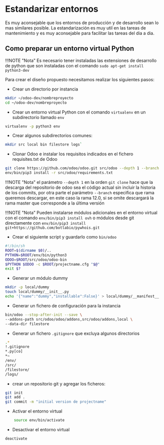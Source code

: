 # Estandarizar entornos

Es muy aconsejable que los entornos de producción y de desarrollo sean lo mas similares posible. La estandarización es muy util en las tareas de mantenimiento y es muy aconsejable para facilitar las tareas del dia a dia.

## Como preparar un entorno virtual Python

!!!NOTE "Nota"
    Es necesario tener instaladas las extensiones de desarrollo de python que son instaladas con el comando `sudo apt-get install python3-dev`

Para crear el diseño propuesto necesitamos realizar los siguientes pasos:

- Crear un directorio por instancia

```bash
mkdir ~/odoo-dev/nombreproyecto
cd ~/odoo-dev/nombreproyecto
```

- Crear un entorno virtual Python con el comando `virtualenv` en un subdirectorio llamado `env`

```bash
virtualenv -p python3 env
```

- Crear algunos subdirectorios comunes:

```bash
mkdir src local bin filestore logs`
```

- Clonar Odoo e instalar los requisitos indicados en el fichero requisites.txt de Odoo

```bash
git clone https://github.com/odoo/odoo.git src/odoo --depth 1 --branch 12.0
env/bin/pip3 install -r src/odoo/requirements.txt
```

!!!NOTE "Nota"
    el parámetro `--depth 1` en la orden `git clone` hace que la descarga del repositorio de odoo sea el código actual sin incluir la historia de los commits, por otra parte el parámetro `--branch` especifica que rama queremos descargar, en este caso la rama 12.0, si se omite descargará la rama master que corresponde a la última versión

!!!NOTE "Nota"
    Pueden instalarse módulos adicionales en el entorno virtual con el comando `env/bin/pip3 install ovh` o módulos desde git directamente con `env/bin/pip3 install git+https://github.com/botlabio/pywhois.git`

- Crear el siguiente script y guardarlo como `bin/odoo`

```bash
#!/bin/sh
ROOT=$(dirname $0)/..
PYTHON=$ROOT/env/bin/python3
ODOO=$ROOT/src/odoo/odoo-bin
$PYTHON $ODOO -c $ROOT/projectname.cfg "$@"
exit $?
```

- Generar un módulo dummy

```bash
mkdir -p local/dummy
touch local/dummy/__init__.py
echo '{"name":"dummy","installable":False}' > local/dummy/__manifest__.py
```

- Generar un fichero de configuración para la instancia

```bash
bin/odoo --stop-after-init --save \
--addons-path src/odoo/odoo/addons,src/odoo/addons,local \
--data-dir filestore
```

- Generar un fichero `.gitignore` que excluya algunos directorios

```bash
.*
!.gitignore
*.py[co]
*~
/env/
/src/
/filestore/
/logs/
```

- crear un repositorio git y agregar los ficheros:

```bash
git init
git add .
git commit -m "initial version de projectname"
```

- Activar el entorno virtual

```bash
    source env/bin/activate
```

- Desactivar el entorno virtual

```bash
deactivate
```
